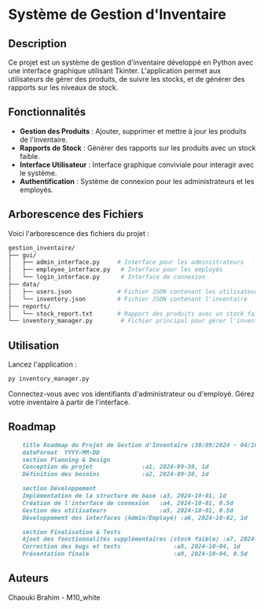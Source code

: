 # Système de Gestion d'Inventaire

## Description
Ce projet est un système de gestion d'inventaire développé en Python avec une interface graphique utilisant Tkinter. L'application permet aux utilisateurs de gérer des produits, de suivre les stocks, et de générer des rapports sur les niveaux de stock.

## Fonctionnalités
- **Gestion des Produits** : Ajouter, supprimer et mettre à jour les produits de l'inventaire.
- **Rapports de Stock** : Générer des rapports sur les produits avec un stock faible.
- **Interface Utilisateur** : Interface graphique conviviale pour interagir avec le système.
- **Authentification** : Système de connexion pour les administrateurs et les employés.

## Arborescence des Fichiers
Voici l'arborescence des fichiers du projet :

```bash
gestion_inventaire/
├── gui/
│   ├── admin_interface.py     # Interface pour les administrateurs
│   ├── employee_interface.py   # Interface pour les employés
│   └── login_interface.py      # Interface de connexion
├── data/
│   ├── users.json             # Fichier JSON contenant les utilisateurs
│   └── inventory.json         # Fichier JSON contenant l'inventaire
├── reports/
│   └── stock_report.txt       # Rapport des produits avec un stock faible
└── inventory_manager.py        # Fichier principal pour gérer l'inventaire
```

## Utilisation

Lancez l'application :

```bash
py inventory_manager.py
```

Connectez-vous avec vos identifiants d'administrateur ou d'employé.
Gérez votre inventaire à partir de l'interface.

## Roadmap

```mmd
    title Roadmap du Projet de Gestion d'Inventaire (30/09/2024 - 04/10/2024)
    dateFormat  YYYY-MM-DD
    section Planning & Design
    Conception du projet              :a1, 2024-09-30, 1d
    Définition des besoins            :a2, 2024-09-30, 1d

    section Développement
    Implémentation de la structure de base :a3, 2024-10-01, 1d
    Création de l'interface de connexion   :a4, 2024-10-01, 0.5d
    Gestion des utilisateurs               :a5, 2024-10-01, 0.5d
    Développement des interfaces (Admin/Employé) :a6, 2024-10-02, 1d

    section Finalisation & Tests
    Ajout des fonctionnalités supplémentaires (stock faible) :a7, 2024-10-03, 1d
    Correction des bugs et tests               :a8, 2024-10-04, 1d
    Présentation finale                        :a9, 2024-10-04, 0.5d
```

## Auteurs
Chaouki Brahim - M10_white
